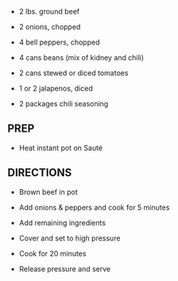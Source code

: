 - 2 lbs. ground beef

- 2 onions, chopped

- 4 bell peppers, chopped

- 4 cans beans (mix of kidney and chili)

- 2 cans stewed or diced tomatoes

- 1 or 2 jalapenos, diced

- 2 packages chili seasoning

## PREP

- Heat instant pot on Sauté

## DIRECTIONS

- Brown beef in pot

- Add onions & peppers and cook for 5 minutes

- Add remaining ingredients

- Cover and set to high pressure

- Cook for 20 minutes

- Release pressure and serve
